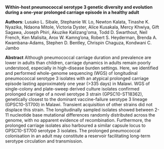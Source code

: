 **Within-host pneumococcal serotype 3 genetic diversity and evolution during a one-year prolonged carriage episode in a healthy adult**

**Authors**: Lusako L. Sibale, Stephanie W. Lo, Newton Kalata, Tinashe K. Nyazika, Ndaona Mitole, Victoria Dyster, Alice Kusakala, Mercy Khwiya, Gift Sagawa, Joseph Phiri, Akuzike Kalizang'oma, Todd D. Swarthout, Neil French, Ken Malisita, Arox W. Kamng’ona, Robert S. Heyderman, Brenda A. Kwambana-Adams, Stephen D. Bentley, Chrispin Chaguza, Kondwani C. Jambo
		
**Abstract**
Although pneumococcal carriage duration and prevalence are lower in adults than children, carriage dynamics in adults remain poorly understood, especially in high-disease burden settings. Here, we identified and performed whole-genome sequencing (WGS) of longitudinal pneumococcal serotype 3 isolates with an atypical prolonged carriage episode lasting approximately one year (>335 days) in Malawi. WGS of single-colony and plate-sweep derived culture isolates confirmed prolonged carriage of a novel serotype 3 strain (GPSC10-ST18362), genetically closest to the dominant vaccine-failure serotype 3 lineage (GPSC10-ST700) in Malawi. Transient acquisition of other strains did not displace this strain. The longitudinally sampled isolates showed between 2-11 nucleotide base mutational differences randomly distributed across the genome, with no apparent evidence of recombination. Furthermore, the prolonged carriage isolates also harboured a similar capsule locus to GPSC10-ST700 serotype 3 isolates. The prolonged pneumococcal colonisation in an adult may constitute a reservoir facilitating long-term serotype circulation and transmission.
